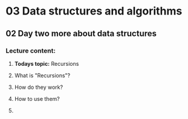 # 03 Data structures and algorithms
## 02 Day two more about data structures

### Lecture content:

1. **Todays topic:** Recursions

2. What is "Recursions"?

3. How do they work?

4. How to use them?

5. 